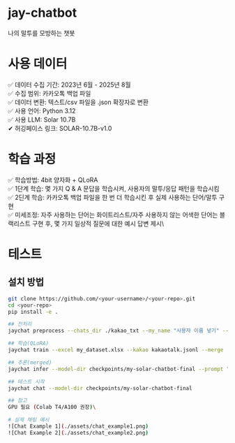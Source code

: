 # jay-chatbot
나의 말투를 모방하는 챗봇

# 사용 데이터
✅ 데이터 수집 기간: 2023년 6월 - 2025년 8월\
✅ 수집 범위: 카카오톡 백업 파일\
✅ 데이터 변환: 텍스트/csv 파일을 .json 확장자로 변환\
✅ 사용 언어: Python 3.12\
✅ 사용 LLM: Solar 10.7B\
✔ 허깅페이스 링크: SOLAR-10.7B-v1.0

# 학습 과정
✅ 학습방법: 4bit 양자화 + QLoRA\
✅ 1단계 학습: 몇 가지 Q & A 문답을 학습시켜, 사용자의 말투/응답 패턴을 학습시킴\
✅ 2딘계 학습: 카카오톡 백업 파일을 한 번 더 학습시킨 후 실제 사용하는 단어/말투 구현\
✅ 미세조정: 자주 사용하는 단어는 화이트리스트/자주 사용하지 않는 어색한 단어는 블랙리스트 구현 후, 몇 가지 일상적 질문에 대한 예시 답변 제시\

# 테스트 

## 설치 방법

```bash
git clone https://github.com/<your-username>/<your-repo>.git
cd <your-repo>
pip install -e .

## 전처리
jaychat preprocess --chats_dir ./kakao_txt --my_name "사용자 이름 넣기" --out kakaotalk.jsonl --confirm

## 학습(QLoRA)
jaychat train --excel my_dataset.xlsx --kakao kakaotalk.jsonl --merge

## 추론(merged)
jaychat infer --model-dir checkpoints/my-solar-chatbot-final --prompt "오늘 뭐 해?"

## 테스트 시작
jaychat chat --model-dir checkpoints/my-solar-chatbot-final

## 참고
GPU 필요 (Colab T4/A100 권장)\

# 실제 채팅 예시
![Chat Example 1](./assets/chat_example1.png)
![Chat Example 2](./assets/chat_example2.png)

